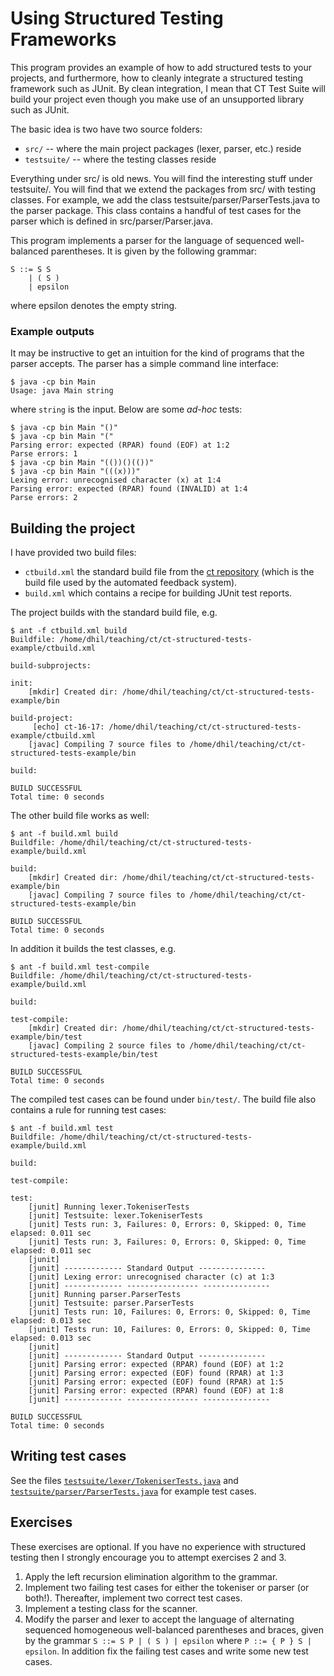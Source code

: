 # Using Structured Testing Frameworks
This program provides an example of how to add structured tests to your projects, and furthermore, 
how to cleanly integrate a structured testing framework such as JUnit. By clean integration, I mean 
that CT Test Suite will build your project even though you make use of an unsupported library such as JUnit. 
 
The basic idea is two have two source folders:

* `src/` -- where the main project packages (lexer, parser, etc.) reside
* `testsuite/` -- where the testing classes reside
    
Everything under src/ is old news. You will find the interesting stuff under testsuite/.
You will find that we extend the packages from src/ with testing classes. For example, 
we add the class testsuite/parser/ParserTests.java to the parser package. This class contains 
a handful of test cases for the parser which is defined in src/parser/Parser.java.
   
This program implements a parser for the language of sequenced well-balanced parentheses. 
It is given by the following grammar:

```   
S ::= S S 
    | ( S ) 
    | epsilon 
```
where epsilon denotes the empty string.

### Example outputs
It may be instructive to get an intuition for the kind of programs that the parser accepts. The parser has a simple command line interface:
```
$ java -cp bin Main
Usage: java Main string
```
where `string` is the input. Below are some *ad-hoc* tests:
```
$ java -cp bin Main "()"
$ java -cp bin Main "("
Parsing error: expected (RPAR) found (EOF) at 1:2
Parse errors: 1
$ java -cp bin Main "(())()(())"
$ java -cp bin Main "(((x)))"
Lexing error: unrecognised character (x) at 1:4
Parsing error: expected (RPAR) found (INVALID) at 1:4
Parse errors: 2
```

## Building the project
I have provided two build files:

* `ctbuild.xml` the standard build file from the [ct repository](https://bitbucket.org/cdubach/ct-16-17) (which is the build file used by the automated feedback system).
* `build.xml` which contains a recipe for building JUnit test reports.

The project builds with the standard build file, e.g.
```
$ ant -f ctbuild.xml build
Buildfile: /home/dhil/teaching/ct/ct-structured-tests-example/ctbuild.xml

build-subprojects:

init:
    [mkdir] Created dir: /home/dhil/teaching/ct/ct-structured-tests-example/bin

build-project:
     [echo] ct-16-17: /home/dhil/teaching/ct/ct-structured-tests-example/ctbuild.xml
    [javac] Compiling 7 source files to /home/dhil/teaching/ct/ct-structured-tests-example/bin

build:

BUILD SUCCESSFUL
Total time: 0 seconds
```
The other build file works as well:
```
$ ant -f build.xml build
Buildfile: /home/dhil/teaching/ct/ct-structured-tests-example/build.xml

build:
    [mkdir] Created dir: /home/dhil/teaching/ct/ct-structured-tests-example/bin
    [javac] Compiling 7 source files to /home/dhil/teaching/ct/ct-structured-tests-example/bin

BUILD SUCCESSFUL
Total time: 0 seconds
```
In addition it builds the test classes, e.g.
```
$ ant -f build.xml test-compile
Buildfile: /home/dhil/teaching/ct/ct-structured-tests-example/build.xml

build:

test-compile:
    [mkdir] Created dir: /home/dhil/teaching/ct/ct-structured-tests-example/bin/test
    [javac] Compiling 2 source files to /home/dhil/teaching/ct/ct-structured-tests-example/bin/test

BUILD SUCCESSFUL
Total time: 0 seconds
```
The compiled test cases can be found under `bin/test/`. The build file also contains a rule for running test cases:
```
$ ant -f build.xml test
Buildfile: /home/dhil/teaching/ct/ct-structured-tests-example/build.xml

build:

test-compile:

test:
    [junit] Running lexer.TokeniserTests
    [junit] Testsuite: lexer.TokeniserTests
    [junit] Tests run: 3, Failures: 0, Errors: 0, Skipped: 0, Time elapsed: 0.011 sec
    [junit] Tests run: 3, Failures: 0, Errors: 0, Skipped: 0, Time elapsed: 0.011 sec
    [junit] 
    [junit] ------------- Standard Output ---------------
    [junit] Lexing error: unrecognised character (c) at 1:3
    [junit] ------------- ---------------- ---------------
    [junit] Running parser.ParserTests
    [junit] Testsuite: parser.ParserTests
    [junit] Tests run: 10, Failures: 0, Errors: 0, Skipped: 0, Time elapsed: 0.013 sec
    [junit] Tests run: 10, Failures: 0, Errors: 0, Skipped: 0, Time elapsed: 0.013 sec
    [junit] 
    [junit] ------------- Standard Output ---------------
    [junit] Parsing error: expected (RPAR) found (EOF) at 1:2
    [junit] Parsing error: expected (EOF) found (RPAR) at 1:3
    [junit] Parsing error: expected (EOF) found (RPAR) at 1:5
    [junit] Parsing error: expected (RPAR) found (EOF) at 1:8
    [junit] ------------- ---------------- ---------------

BUILD SUCCESSFUL
Total time: 0 seconds
```
## Writing test cases
See the files [`testsuite/lexer/TokeniserTests.java`](testsuite/lexer/TokeniserTests.java) and [`testsuite/parser/ParserTests.java`](testsuite/parser/ParserTests.java) for example test cases.

## Exercises
These exercises are optional. If you have no experience with structured testing then I strongly encourage you to attempt exercises 2 and 3.

1. Apply the left recursion elimination algorithm to the grammar.
2. Implement two failing test cases for either the tokeniser or parser (or both!). Thereafter, implement two correct test cases.
3. Implement a testing class for the scanner.
4. Modify the parser and lexer to accept the language of alternating sequenced homogeneous well-balanced parentheses and braces, given by the grammar `S ::= S P | ( S ) | epsilon` where `P ::= { P } S | epsilon`. In addition fix the failing test cases and write some new test cases.
